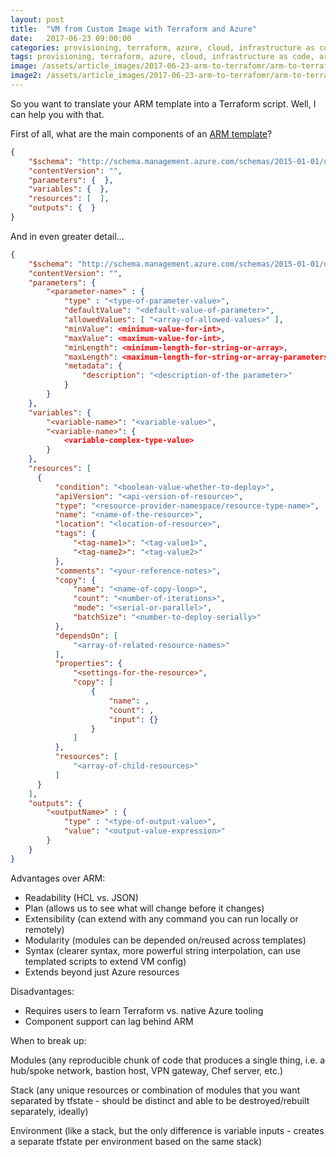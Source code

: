 ```yaml
---
layout: post
title:  "VM from Custom Image with Terraform and Azure"
date:   2017-06-23 09:00:00
categories: provisioning, terraform, azure, cloud, infrastructure as code
tags: provisioning, terraform, azure, cloud, infrastructure as code, arm
image: /assets/article_images/2017-06-23-arm-to-terrafomr/arm-to-terrafomr.jpg
image2: /assets/article_images/2017-06-23-arm-to-terrafomr/arm-to-terrafomr-mobile.jpg
---
```

So you want to translate your ARM template into a Terraform script. Well, I can help you with that.

First of all, what are the main components of an [ARM template](https://docs.microsoft.com/en-us/azure/azure-resource-manager/resource-group-authoring-templates)?

```json
{
    "$schema": "http://schema.management.azure.com/schemas/2015-01-01/deploymentTemplate.json#",
    "contentVersion": "",
    "parameters": {  },
    "variables": {  },
    "resources": [  ],
    "outputs": {  }
}
```

And in even greater detail...

```json
{
    "$schema": "http://schema.management.azure.com/schemas/2015-01-01/deploymentTemplate.json#",
    "contentVersion": "",
    "parameters": {  
        "<parameter-name>" : {
            "type" : "<type-of-parameter-value>",
            "defaultValue": "<default-value-of-parameter>",
            "allowedValues": [ "<array-of-allowed-values>" ],
            "minValue": <minimum-value-for-int>,
            "maxValue": <maximum-value-for-int>,
            "minLength": <minimum-length-for-string-or-array>,
            "maxLength": <maximum-length-for-string-or-array-parameters>,
            "metadata": {
                "description": "<description-of-the parameter>" 
            }
        }
    },
    "variables": {  
        "<variable-name>": "<variable-value>",
        "<variable-name>": { 
            <variable-complex-type-value> 
        }
    },
    "resources": [
      {
          "condition": "<boolean-value-whether-to-deploy>",
          "apiVersion": "<api-version-of-resource>",
          "type": "<resource-provider-namespace/resource-type-name>",
          "name": "<name-of-the-resource>",
          "location": "<location-of-resource>",
          "tags": {
              "<tag-name1>": "<tag-value1>",
              "<tag-name2>": "<tag-value2>"
          },
          "comments": "<your-reference-notes>",
          "copy": {
              "name": "<name-of-copy-loop>",
              "count": "<number-of-iterations>",
              "mode": "<serial-or-parallel>",
              "batchSize": "<number-to-deploy-serially>"
          },
          "dependsOn": [
              "<array-of-related-resource-names>"
          ],
          "properties": {
              "<settings-for-the-resource>",
              "copy": [
                  {
                      "name": ,
                      "count": ,
                      "input": {}
                  }
              ]
          },
          "resources": [
              "<array-of-child-resources>"
          ]
      }
    ],
    "outputs": {
        "<outputName>" : {
            "type" : "<type-of-output-value>",
            "value": "<output-value-expression>"
        }
    }
}
```

Advantages over ARM:
 - Readability (HCL vs. JSON)
 - Plan (allows us to see what will change before it changes)
 - Extensibility (can extend with any command you can run locally or remotely)
 - Modularity (modules can be depended on/reused across templates)
 - Syntax (clearer syntax, more powerful string interpolation, can use templated scripts to extend VM config)
 - Extends beyond just Azure resources

Disadvantages:
 - Requires users to learn Terraform vs. native Azure tooling
 - Component support can lag behind ARM


When to break up:

Modules (any reproducible chunk of code that produces a single thing, i.e. a hub/spoke network, bastion host, VPN gateway, Chef server, etc.)

Stack (any unique resources or combination of modules that you want separated by tfstate - should be distinct and able to be destroyed/rebuilt separately, ideally)

Environment (like a stack, but the only difference is variable inputs - creates a separate tfstate per environment based on the same stack)